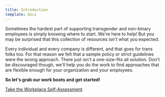 ```yaml
---
title: Introduction
template: docs
---
```


Sometimes the hardest part of supporting transgender and non-binary
employees is simply knowing where to start. We're here to help! But you may be
surprised that this collection of resources isn't what you expected.

Every individual and every company is different, and that goes for trans folks too. For
that reason we felt that a sample policy or strict guidelines were the wrong approach.
There just isn't a one-size-fits all solution. Don't be discouraged though, we'll help you
do the work to find approaches that are flexible enough for your organization and your employees.

**So let's grab our work boots and get started!**

<a href="/resources/assessment/" class="button">Take the Workplace Self-Assessment</a>
